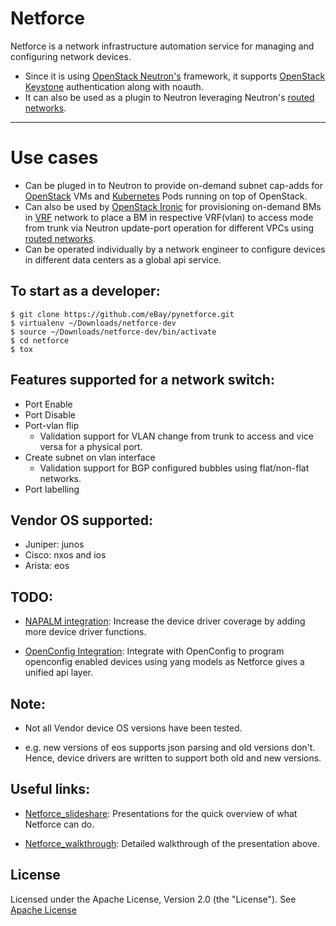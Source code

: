 # Netforce

Netforce is a network infrastructure automation service for managing and
configuring network devices.

* Since it is using [OpenStack Neutron's] framework, it supports
  [OpenStack Keystone] authentication along with noauth.
* It can also be used as a plugin to Neutron leveraging Neutron's
  [routed networks].

----

# Use cases

* Can be pluged in to Neutron to provide on-demand subnet cap-adds 
  for [OpenStack] VMs and [Kubernetes] Pods running on top of OpenStack.
* Can also be used by [OpenStack Ironic] for provisioning on-demand BMs in
  [VRF] network to place a BM in respective VRF(vlan) to access mode from
  trunk via Neutron update-port operation for different VPCs using
  [routed networks].
* Can be operated individually by a network engineer to configure devices in
  different data centers as a global api service.


## To start as a developer:

```
$ git clone https://github.com/eBay/pynetforce.git
$ virtualenv ~/Downloads/netforce-dev
$ source ~/Downloads/netforce-dev/bin/activate
$ cd netforce
$ tox
```


## Features supported for a network switch:

* Port Enable
* Port Disable
* Port-vlan flip
    * Validation support for VLAN change from trunk to access and vice versa
     for a physical port.
* Create subnet on vlan interface
    * Validation support for BGP configured bubbles using flat/non-flat
     networks.
* Port labelling

## Vendor OS supported:

* Juniper: junos
* Cisco: nxos and ios
* Arista: eos


## TODO:

- [NAPALM integration]: Increase the device driver coverage by adding more
   device driver functions.

- [OpenConfig Integration]: Integrate with OpenConfig to program openconfig
   enabled devices using yang models as Netforce gives a unified api layer.

[Kubernetes]: https://kubernetes.io
[OpenStack]: https://www.openstack.org
[OpenStack Neutron's]: https://wiki.openstack.org/wiki/Neutron
[OpenStack Keystone]: https://wiki.openstack.org/wiki/Keystone
[routed networks]: https://specs.openstack.org/openstack/neutron-specs/specs/newton/routed-networks.html
[VRF]: https://en.wikipedia.org/wiki/Virtual_routing_and_forwarding
[OpenStack Ironic]: https://wiki.openstack.org/wiki/Ironic
[NAPALM integration]: https://github.com/napalm-automation
[OpenConfig Integration]: http://www.openconfig.net/
[Apache License]: http://www.apache.org/licenses/LICENSE-2.0.txt

## Note:

* Not all Vendor device OS versions have been tested.

* e.g. new versions of eos supports json parsing and old versions don't.
  Hence, device drivers are written to support both old and new versions.

## Useful links:

- [Netforce_slideshare]: Presentations for the quick overview of what Netforce can do.

- [Netforce_walkthrough]: Detailed walkthrough of the presentation above.

[Netforce_slideshare]: https://www.slideshare.net/aliasgarginwala/netforce-76964211
[Netforce_walkthrough]: https://www.youtube.com/watch?v=KX0LvsIXsU4 

## License

Licensed under the Apache License, Version 2.0 (the "License").
See [Apache License]

